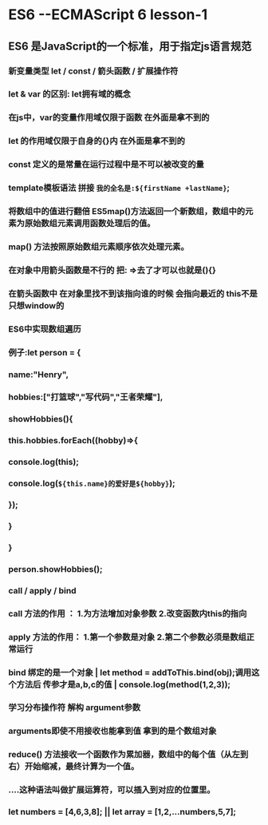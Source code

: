 #  ES6 --ECMAScript 6  lesson-1

##  ES6 是JavaScript的一个标准，用于指定js语言规范

### 新变量类型 let / const / 箭头函数 / 扩展操作符

### let & var 的区别: let拥有域的概念
### 在js中，var的变量作用域仅限于函数 在外面是拿不到的
### let 的作用域仅限于自身的{}内 在外面是拿不到的

### const 定义的是常量在运行过程中是不可以被改变的量

### template模板语法 拼接 `我的全名是:${firstName +lastName}`;

### 将数组中的值进行翻倍 ES5map()方法返回一个新数组，数组中的元素为原始数组元素调用函数处理后的值。

### map() 方法按照原始数组元素顺序依次处理元素。

### 在对象中用箭头函数是不行的 把: =>去了才可以也就是(){}

### 在箭头函数中 在对象里找不到该指向谁的时候 会指向最近的 this不是只想window的

### ES6中实现数组遍历

### 例子:let person = {
###      name:"Henry",
###      hobbies:["打篮球","写代码","王者荣耀"],
###      showHobbies(){
###  	 this.hobbies.forEach((hobby)=>{
###      console.log(this);
###      console.log(`${this.name}的爱好是${hobby}`);
###  	         });
###           }
###      }
###      person.showHobbies();

###  call / apply / bind
###  call 方法的作用 ： 1.为方法增加对象参数 2.改变函数内this的指向
###  apply 方法的作用： 1.第一个参数是对象  2.第二个参数必须是数组正常运行
###  bind  绑定的是一个对象 | let method = addToThis.bind(obj);调用这个方法后 传参才是a,b,c的值  | console.log(method(1,2,3));


###  学习分布操作符 解构 argument参数

###  arguments即使不用接收也能拿到值  拿到的是个数组对象
###  reduce() 方法接收一个函数作为累加器，数组中的每个值（从左到右）开始缩减，最终计算为一个值。
###  ....这种语法叫做扩展运算符，可以插入到对应的位置里。

### let numbers = [4,6,3,8]; || let array = [1,2,...numbers,5,7];



